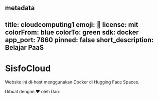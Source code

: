 metadata
---
title: cloudcomputing1
emoji: 👀
license: mit
colorFrom: blue
colorTo: green
sdk: docker
app_port: 7860
pinned: false
short_description: Belajar PaaS
---
# SisfoCloud

Website ini di-host menggunakan Docker di Hugging Face Spaces.

Dibuat dengan ❤️ oleh Dan.
